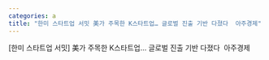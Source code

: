 ```yaml
---
categories: a
title: "한미 스타트업 서밋 美가 주목한 K스타트업… 글로벌 진출 기반 다졌다  아주경제"
---
```

[한미 스타트업 서밋] 美가 주목한 K스타트업… 글로벌 진출 기반 다졌다&nbsp;&nbsp;아주경제